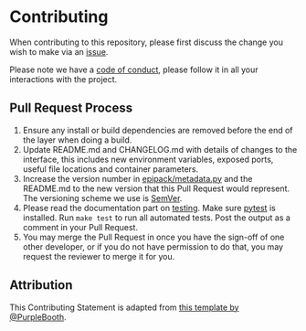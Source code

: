# Contributing

When contributing to this repository, please first discuss the change you wish to make via an [issue](https://github.com/nwlandry/xgi/issues/new).

Please note we have a [code of conduct](https://github.com/nwlandry/xgi/blob/master/CODE_OF_CONDUCT.md), please follow it in all your interactions with the project.

## Pull Request Process

1. Ensure any install or build dependencies are removed before the end of the layer when doing a 
   build.
2. Update README.md and CHANGELOG.md with details of changes to the interface, this includes new environment 
   variables, exposed ports, useful file locations and container parameters.
3. Increase the version number in [epipack/metadata.py](https://github.com/nwlandry/xgi/blob/master/xgi/metadata.py) and the README.md to the new version that this
   Pull Request would represent. The versioning scheme we use is [SemVer](http://semver.org/).
4. Please read the documentation part on [testing](TODO). Make sure [pytest](https://docs.pytest.org/en/latest/) is installed. Run ``make test`` to run all automated tests. Post the output as a comment in your Pull Request.
5. You may merge the Pull Request in once you have the sign-off of one other developer, or if you 
   do not have permission to do that, you may request the reviewer to merge it for you.

## Attribution

This Contributing Statement is adapted from [this template by @PurpleBooth](https://gist.github.com/PurpleBooth/b24679402957c63ec426).